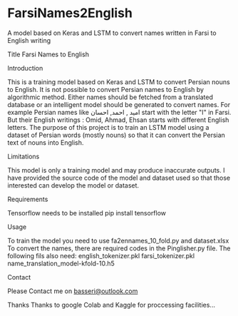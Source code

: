 # FarsiNames2English
 A model based on Keras and LSTM to convert names written in Farsi to English writing

Title
Farsi Names to English

Introduction

This is a training model based on Keras and LSTM to convert Persian nouns to English.
It is not possible to convert Persian names to English by algorithmic method. Either names should be fetched from a translated database or an intelligent model should be generated to convert names.
For example Persian names like امید , احمد, احسان start with the letter "ا" in Farsi. 
But their English writings : Omid, Ahmad, Ehsan starts with different English letters.
The purpose of this project is to train an LSTM model using a dataset of Persian words (mostly nouns) so that it can convert the Persian text of nouns into English.


Limitations

This model is only a training model and may produce inaccurate outputs.
I have provided the source code of the model and dataset used so that those interested can develop the model or dataset.


Requirements

Tensorflow needs to be installed
pip install tensorflow


Usage

To train the model you need to use fa2ennames_10_fold.py and dataset.xlsx
To convert the names, there are required codes in the Pinglisher.py file. The following fils also need:
english_tokenizer.pkl
farsi_tokenizer.pkl
name_translation_model-kfold-10.h5


Contact

Please Contact me on basseri@outlook.com


Thanks
Thanks to google Colab and Kaggle for proccessing facilities...
